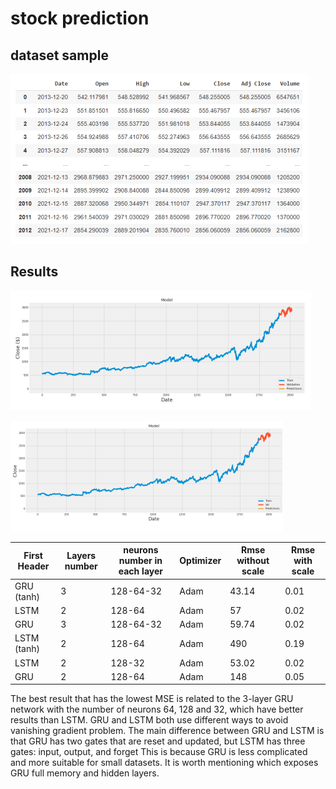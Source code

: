 # stock prediction

## dataset sample

![alt text](https://github.com/smohammadi96/stock_prediction_lstm/blob/main/images/stock_dataset.PNG)



## Results

![alt text](https://github.com/smohammadi96/stock_prediction_lstm/blob/main/images/plot1.PNG)

![alt text](https://github.com/smohammadi96/stock_prediction_lstm/blob/main/images/plot2.PNG)




| First Header  | Layers number | neurons number in each layer | Optimizer | Rmse without scale | Rmse with scale | 
| ------------- | ------------- | ------------- | ------------- | ------------- | ------------- | 
| GRU (tanh)  | 3 | 128-64-32 | Adam | 43.14 | 0.01 |
| LSTM | 2 | 128-64 | Adam | 57 | 0.02 |
| GRU | 3 | 128-64-32 | Adam | 59.74 | 0.02 |
| LSTM (tanh) | 2 | 128-64 | Adam | 490 | 0.19 |
| LSTM | 2 | 128-32 | Adam | 53.02 | 0.02 |
| GRU | 2 | 128-64 | Adam | 148 | 0.05 |


The best result that has the lowest MSE is related to the 3-layer GRU network with the number of neurons 64, 128 and 32, which have better results than LSTM. GRU and LSTM both use different ways to avoid vanishing gradient problem.
The main difference between GRU and LSTM is that GRU has two gates that are reset and updated, but LSTM has three gates: input, output, and forget This is because GRU is less complicated and more suitable for small datasets. It is worth mentioning which exposes GRU full memory and hidden layers.

